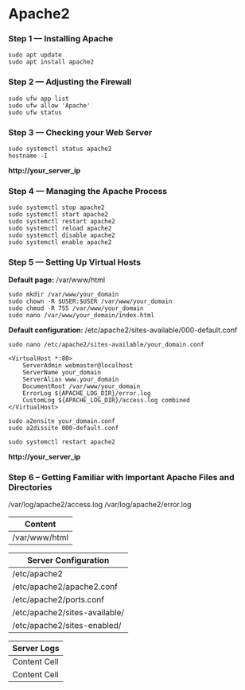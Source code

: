 # Apache2

### Step 1 — Installing Apache

```
sudo apt update
sudo apt install apache2
```

### Step 2 — Adjusting the Firewall

```
sudo ufw app list
sudo ufw allow 'Apache'
sudo ufw status
```

### Step 3 — Checking your Web Server

```
sudo systemctl status apache2
hostname -I
```

**http://your_server_ip**

### Step 4 — Managing the Apache Process

```
sudo systemctl stop apache2
sudo systemctl start apache2
sudo systemctl restart apache2
sudo systemctl reload apache2
sudo systemctl disable apache2
sudo systemctl enable apache2
```

### Step 5 — Setting Up Virtual Hosts

**Default page:** /var/www/html

```
sudo mkdir /var/www/your_domain
sudo chown -R $USER:$USER /var/www/your_domain
sudo chmod -R 755 /var/www/your_domain
sudo nano /var/www/your_domain/index.html
```

**Default configuration:** /etc/apache2/sites-available/000-default.conf

```
sudo nano /etc/apache2/sites-available/your_domain.conf
```

```
<VirtualHost *:80>
    ServerAdmin webmaster@localhost
    ServerName your_domain
    ServerAlias www.your_domain
    DocumentRoot /var/www/your_domain
    ErrorLog ${APACHE_LOG_DIR}/error.log
    CustomLog ${APACHE_LOG_DIR}/access.log combined
</VirtualHost>
```
```
sudo a2ensite your_domain.conf
sudo a2dissite 000-default.conf
```

```
sudo systemctl restart apache2
```

**http://your_server_ip**

### Step 6 – Getting Familiar with Important Apache Files and Directories

/var/log/apache2/access.log
/var/log/apache2/error.log

| Content       
| ------------- 
| /var/www/html

| Server Configuration 
| -------------
| /etc/apache2 
| /etc/apache2/apache2.conf
| /etc/apache2/ports.conf
| /etc/apache2/sites-available/
| /etc/apache2/sites-enabled/

| Server Logs
| -------------
| Content Cell  
| Content Cell 



